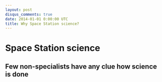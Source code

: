 ```yaml
---
layout: post
disqus_comments: true
date: 2014-01-01 0:00:00 UTC
title: Why Space Station science?
---
```


Space Station science
==================

Few non-specialists have any clue how science is done
-------------------
